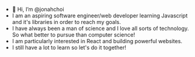 - 👋 Hi, I’m @jonahchoi
- I am an aspiring software engineer/web developer learning Javascript and it's libraries in order to reach my goals.
- I have always been a man of science and I love all sorts of technology. So what better to pursue than computer science! 
- I am particularly interested in React and building powerful websites.
- I still have a lot to learn so let's do it together!


<!---
jonahchoi/jonahchoi is a ✨ special ✨ repository because its `README.md` (this file) appears on your GitHub profile.
You can click the Preview link to take a look at your changes.
--->
